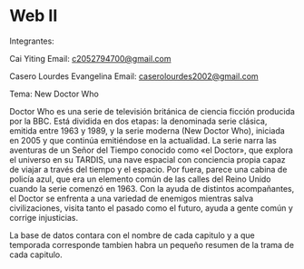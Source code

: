 # Web II
Integrantes: 

Cai Yiting
Email: c2052794700@gmail.com

Casero Lourdes Evangelina
Email: caserolourdes2002@gmail.com

Tema: New Doctor Who

Doctor Who es una serie de televisión británica de ciencia ficción producida por la BBC. Está dividida en dos etapas: la denominada serie clásica, emitida entre 1963 y 1989, y la serie moderna (New Doctor Who), iniciada en 2005 y que continúa emitiéndose en la actualidad.
La serie narra las aventuras de un Señor del Tiempo conocido como «el Doctor», que explora el universo en su TARDIS, una nave espacial con conciencia propia capaz de viajar a través del tiempo y el espacio. Por fuera, parece una cabina de policía azul, que era un elemento común de las calles del Reino Unido cuando la serie comenzó en 1963. Con la ayuda de distintos acompañantes, el Doctor se enfrenta a una variedad de enemigos mientras salva civilizaciones, visita tanto el pasado como el futuro, ayuda a gente común y corrige injusticias.

La base de datos contara con el nombre de cada capitulo y a que temporada corresponde tambien habra un pequeño resumen de la trama de cada capitulo.
